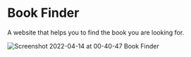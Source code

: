 # Book Finder
A website that helps you to find the book you are looking for.

![Screenshot 2022-04-14 at 00-40-47 Book Finder](https://user-images.githubusercontent.com/77227201/163253504-ef7ec61c-0ae2-4d73-b758-bfea1ead257f.png)
